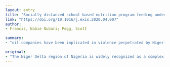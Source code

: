 ```yaml
---
layout: entry
title: "Socially distanced school-based nutrition program feeding under COVID 19 in the rural Niger Delta"
link: "https://doi.org/10.1016/j.exis.2020.04.007"
author:
- Francis, Nabie Nubari; Pegg, Scott

summary:
- "oil companies have been implicated in violence perpetrated by Nigerian security forces. Local host communities have suffered greatly from corruption, political instability, violence and the environmental devastation of their farmlands and fishing grounds. There are also governmental and non-governmental humanitarian actors supporting various initiatives in the oil-producing areas. The school closures have halted some initiatives, but our weekly nutritional program feedings have continued in new, socially distanced forms."

original:
- "The Niger Delta region of Nigeria is widely recognized as a complex and contentious space for oil exploration and production. Over the past few decades, the Niger Delta has witnessed large-scale mass peaceful mobilizations and rebellion-like conditions from violent militia groups. Oil companies have been implicated in violence perpetrated by Nigerian security forces. Local host communities have suffered greatly from corruption, political instability, violence and the environmental devastation of their farmlands and fishing grounds. Oil companies have increasingly turned to corporate social responsibility (CSR) initiatives to attempt to build or repair relations with oil-producing communities. There are also governmental and non-governmental humanitarian actors supporting various initiatives in the oil-producing areas. This article highlights the challenges that one long running micro-scale development project has faced due to the COVID 19 disease outbreak and the closure of all schools in Rivers State, Nigeria in March 2020. The school closures have halted some initiatives, but our weekly nutritional program feedings have continued in new, socially distanced forms."
---
```


